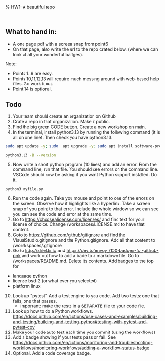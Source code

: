 % HW1: A beautiful repo

<br clear=all>

## What to hand in:

- A one page pdf with a screen snap from point6 
- On that page, also write the  url to the repo crated below.  (where we can look at all your wonderful badges).

Note:

- Points 1..9 are easy.
- Points 10,11,12,13 will require much messing around with web-based help files. Go work it out.
- Point 14 is optional.

## Todo 

1. Your team should create an organization on Github
2. Crate a repo in that organization. Make it public.
3. Find the  big green CODE button. Create a new workshop on main.
4. In the terminal, install  python3.13 by running the following command (it is all on one line).
Then check you have python3.13.
```sh
sudo apt update -y; sudo  apt upgrade -y; sudo apt install software-properties-common -y; sudo add-apt-repository ppa:deadsnakes/ppa -y ; sudo apt update -y ; sudo apt install python3.13 -y
```
```sh
python3.13 -B --version
```
5. Now write a short python program (10 lines) and add an error.
   From the command line,  run that file.
You should see errors on the command line.
VSCode should now be asking if you want Python support installed. Do it.
```sh
python3 myfile.py
```
6. Run the code again. Take you mouse and point to one of the errors on the screen. Observe
how it highlights like a hyperlink. Take a screen snap of you point to that error. Include the whole
window so we can see you can see the code and error at the same time.
7.  Go to https://choosealicense.com/licenses/ and find text for your license of choice.
    Change  /workspaces/LICENSE.md to have that content.
8. Goto  to https://github.com/github/gitignore and find the VisualStudio.gitignore and the Python.gitignore.
   Add all that content to /worskspaces/.gitignore
9. Go to http://shields.io and https://dev.to/envoy_/150-badges-for-github-pnk and work out how to add a bade to a markdown file.
  Go to /workspaces/README.md. Delete its contents.  Add badges to the top for 
  - language python
  - license bsd-2   (or what ever you selected)
  - platform linux
10. Look up "pytest". Add a test engine to you code. Add two tests: one that fails, one that passes.
    - Important: make the tests in a SEPARATE file to your code file.
11. Look up how to do a Python workflows. https://docs.github.com/en/actions/use-cases-and-examples/building-and-testing/building-and-testing-python#testing-with-pytest-and-pytest-cov
12. Make your code auto test each time you commit (using the workflows)
13. Add a badge showing if your tests pass or fail. See https://docs.github.com/en/actions/monitoring-and-troubleshooting-workflows/monitoring-workflows/adding-a-workflow-status-badge
14. Optional. Add a code coverage  badge.





